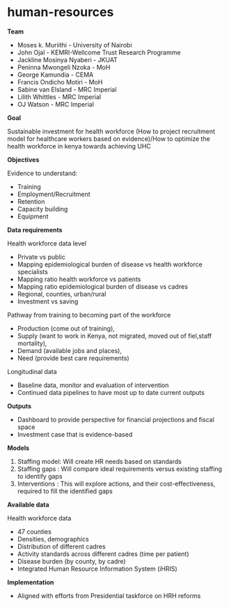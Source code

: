 # human-resources

**Team**
- Moses k. Muriithi - University of Nairobi
- John Ojal - KEMRI-Wellcome Trust Research Programme
- Jackline Mosinya Nyaberi - JKUAT
- Peninna Mwongeli Nzoka - MoH
- George Kamundia - CEMA
- Francis Ondicho Motiri - MoH
- Sabine van Elsland - MRC Imperial
- Lilith Whittles - MRC Imperial
- OJ Watson - MRC Imperial

**Goal**

Sustainable investment for health workforce
(How to project recruitment model for healthcare workers based on evidence)/How to optimize the health workforce in kenya towards achieving UHC

**Objectives**

Evidence to understand:
- Training
- Employment/Recruitment
- Retention 
- Capacity building
- Equipment

**Data requirements**

Health workforce data level 
- Private vs public
- Mapping epidemiological burden of disease vs health workforce specialists
- Mapping ratio health workforce vs patients
- Mapping ratio epidemiological burden of disease vs cadres
- Regional, counties, urban/rural
- Investment vs saving 

Pathway from training to becoming part of the workforce
- Production (come out of training), 
- Supply (want to work in Kenya, not migrated, moved out of fiel,staff mortality), 
- Demand (available jobs and places), 
- Need (provide best care requirements)

Longitudinal data
- Baseline data, monitor and evaluation of intervention
- Continued data pipelines to have most up to date current outputs

**Outputs**
- Dashboard to provide perspective for financial projections and fiscal space
- Investment case that is evidence-based

**Models**
1. Staffing model: Will create HR needs based on standards
2. Staffing gaps : Will compare ideal requirements versus existing staffing to identify gaps
3. Interventions : This will explore actions, and their cost-effectiveness, required to fill the identified gaps

**Available data** 

Health workforce data 
- 47 counties
- Densities, demographics
- Distribution of different cadres
- Activity standards across different cadres (time per patient)
- Disease burden (by county, by cadre)
- Integrated Human Resource Information System (iHRIS)

**Implementation**
- Aligned with efforts from Presidential taskforce on HRH reforms 
